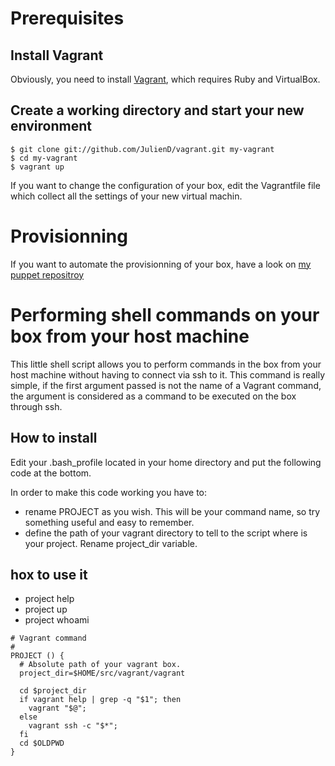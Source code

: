 # Prerequisites

## Install Vagrant

Obviously, you need to install [Vagrant](http://www.vagrantup.com/), which requires Ruby and VirtualBox.

## Create a working directory and start your new environment

    $ git clone git://github.com/JulienD/vagrant.git my-vagrant
    $ cd my-vagrant
    $ vagrant up

If you want to change the configuration of your box, edit the Vagrantfile file which collect all the settings of your new virtual machin.

# Provisionning

If you want to automate the provisionning of your box, have a look on [my puppet repositroy](https://github.com/JulienD/puppet-modules)


# Performing shell commands on your box from your host machine

This little shell script allows you to perform commands in the box from your host machine without having to connect via ssh to it. This command is really simple, if the first argument passed is not the name of a Vagrant command, the argument is considered as a command to be executed on the box through ssh.

## How to install

Edit your .bash_profile located in your home directory and put the following code at the bottom.

In order to make this code working you have to:
  - rename PROJECT as you wish. This will be your command name, so try something useful and easy to remember.
  - define the path of your vagrant directory to tell to the script where is your project. Rename project_dir variable.

## hox to use it
  - project help
  - project up
  - project whoami
</ul>

```shell
# Vagrant command
#
PROJECT () {
  # Absolute path of your vagrant box.
  project_dir=$HOME/src/vagrant/vagrant

  cd $project_dir
  if vagrant help | grep -q "$1"; then
    vagrant "$@";
  else
    vagrant ssh -c "$*";
  fi
  cd $OLDPWD
}
```